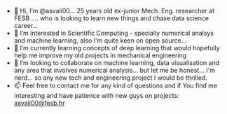 - 👋 Hi, I’m @asvali00... 25 years old ex-junior Mech. Eng. researcher at FESB .... who is looking to learn new things and chase data science career...
- 👀 I’m interested in Scientific Computing - specially numerical analsys and machine learning, also I'm quite keen on open source...
- 🌱 I’m currently learning concepts of deep learning that would hopefully help me improve my old projects in mechanical engineering
- 💞️ I’m looking to collaborate on machine learning, data visualisation and any area that involves numerical analysis... 
     but let me be honest... I'm nerd... so any new tech and engineering project I would be thrilled.
- 📫 Feel free to contact me for any kind of questions and if You find me interesting and have patience with new guys on projects: asvali00@fesb.hr

<!---
asvali00/asvali00 is a ✨ special ✨ repository because its `README.md` (this file) appears on your GitHub profile.
You can click the Preview link to take a look at your changes.
--->
